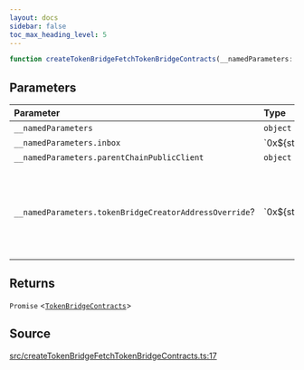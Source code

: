 ```yaml
---
layout: docs
sidebar: false
toc_max_heading_level: 5
---
```


```ts
function createTokenBridgeFetchTokenBridgeContracts(__namedParameters: object): Promise<TokenBridgeContracts>
```

## Parameters

| Parameter | Type | Description |
| :------ | :------ | :------ |
| `__namedParameters` | `object` | - |
| `__namedParameters.inbox` | \`0x$\{string\}\` | - |
| `__namedParameters.parentChainPublicClient` | `object` | - |
| `__namedParameters.tokenBridgeCreatorAddressOverride`? | \`0x$\{string\}\` | Specifies a custom address for the TokenBridgeCreator. By default, the address will be automatically detected based on the provided chain. |

## Returns

`Promise` \<[`TokenBridgeContracts`](../../types/TokenBridgeContracts/type-aliases/TokenBridgeContracts.md)\>

## Source

[src/createTokenBridgeFetchTokenBridgeContracts.ts:17](https://github.com/OffchainLabs/arbitrum-orbit-sdk/blob/27c24d61cdc7e62a81af29bd04f39d5a3549ecb3/src/createTokenBridgeFetchTokenBridgeContracts.ts#L17)
